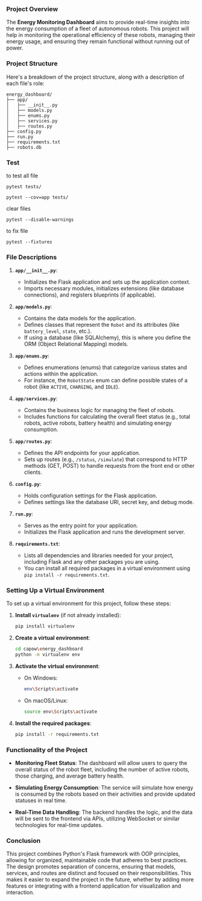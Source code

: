  
### Project Overview

The **Energy Monitoring Dashboard** aims to provide real-time insights into the energy consumption of a fleet of autonomous robots. This project will help in monitoring the operational efficiency of these robots, managing their energy usage, and ensuring they remain functional without running out of power.

### Project Structure

Here's a breakdown of the project structure, along with a description of each file's role:

```
energy_dashboard/
├── app/
│   ├── __init__.py
│   ├── models.py
│   ├── enums.py
│   ├── services.py
│   ├── routes.py
├── config.py
├── run.py
├── requirements.txt
├── robots.db

```
### Test
to test all file
```
pytest tests/
```

```
pytest --cov=app tests/
```
clear files
```
pytest --disable-warnings
```
to fix file 
```
pytest --fixtures
```
### File Descriptions

1. **`app/__init__.py`**:
   - Initializes the Flask application and sets up the application context.
   - Imports necessary modules, initializes extensions (like database connections), and registers blueprints (if applicable).

2. **`app/models.py`**:
   - Contains the data models for the application.
   - Defines classes that represent the `Robot` and its attributes (like `battery_level`, `state`, etc.).
   - If using a database (like SQLAlchemy), this is where you define the ORM (Object Relational Mapping) models.

3. **`app/enums.py`**:
   - Defines enumerations (enums) that categorize various states and actions within the application.
   - For instance, the `RobotState` enum can define possible states of a robot (like `ACTIVE`, `CHARGING`, and `IDLE`).

4. **`app/services.py`**:
   - Contains the business logic for managing the fleet of robots.
   - Includes functions for calculating the overall fleet status (e.g., total robots, active robots, battery health) and simulating energy consumption.

5. **`app/routes.py`**:
   - Defines the API endpoints for your application.
   - Sets up routes (e.g., `/status`, `/simulate`) that correspond to HTTP methods (GET, POST) to handle requests from the front end or other clients.

6. **`config.py`**:
   - Holds configuration settings for the Flask application.
   - Defines settings like the database URI, secret key, and debug mode.

7. **`run.py`**:
   - Serves as the entry point for your application.
   - Initializes the Flask application and runs the development server.

8. **`requirements.txt`**:
   - Lists all dependencies and libraries needed for your project, including Flask and any other packages you are using.
   - You can install all required packages in a virtual environment using `pip install -r requirements.txt`.

### Setting Up a Virtual Environment

To set up a virtual environment for this project, follow these steps:

1. **Install `virtualenv`** (if not already installed):
   ```bash
   pip install virtualenv
   ```

2. **Create a virtual environment**:
   ```bash
   cd capow\energy_dashboard
   python -m virtualenv env 
   ```

3. **Activate the virtual environment**:
   - On Windows:
     ```bash
     env\Scripts\activate
     ```
   - On macOS/Linux:
     ```bash
     source env\Scripts\activate
     ```

4. **Install the required packages**:
   ```bash
   pip install -r requirements.txt
   ```

### Functionality of the Project

- **Monitoring Fleet Status**: The dashboard will allow users to query the overall status of the robot fleet, including the number of active robots, those charging, and average battery health.

- **Simulating Energy Consumption**: The service will simulate how energy is consumed by the robots based on their activities and provide updated statuses in real time.

- **Real-Time Data Handling**: The backend handles the logic, and the data will be sent to the frontend via APIs, utilizing WebSocket or similar technologies for real-time updates.

### Conclusion

This project combines Python's Flask framework with OOP principles, allowing for organized, maintainable code that adheres to best practices. The design promotes separation of concerns, ensuring that models, services, and routes are distinct and focused on their responsibilities. This makes it easier to expand the project in the future, whether by adding more features or integrating with a frontend application for visualization and interaction.


